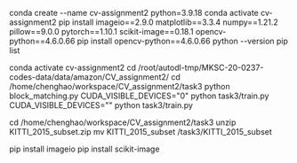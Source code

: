 conda create --name cv-assignment2 python=3.9.18
conda activate cv-assignment2
pip install imageio==2.9.0 matplotlib==3.3.4 numpy==1.21.2 pillow==9.0.0 pytorch==1.10.1 scikit-image==0.18.1 opencv-python==4.6.0.66
pip install opencv-python==4.6.0.66
python --version
pip list

conda activate cv-assignment2
cd /root/autodl-tmp/MKSC-20-0237-codes-data/data/amazon/CV_assignment2/
cd /home/chenghao/workspace/CV_assignment2/task3
python block_matching.py
CUDA_VISIBLE_DEVICES="0" python task3/train.py
CUDA_VISIBLE_DEVICES="" python task3/train.py

cd /home/chenghao/workspace/CV_assignment2/task3
unzip KITTI_2015_subset.zip
mv KITTI_2015_subset /task3/KITTI_2015_subset


pip install imageio
pip install scikit-image